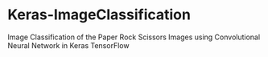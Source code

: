 # Keras-ImageClassification
Image Classification of the Paper Rock Scissors Images using Convolutional Neural Network in Keras TensorFlow

